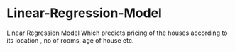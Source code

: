 # Linear-Regression-Model
Linear Regression Model Which predicts pricing of the houses according to its location , no of rooms, age of house etc.
